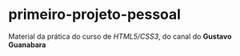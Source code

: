 # primeiro-projeto-pessoal
 Material da prática do curso de *HTML5/CSS3*, do canal do **Gustavo Guanabara**

